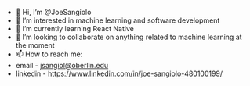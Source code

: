 - 👋 Hi, I’m @JoeSangiolo
- 👀 I’m interested in machine learning and software development
- 🌱 I’m currently learning React Native
- 💞️ I’m looking to collaborate on anything related to machine learning at the moment
- 📫 How to reach me: 
- email - jsangiol@oberlin.edu
- linkedin - https://www.linkedin.com/in/joe-sangiolo-480100199/

<!---
JoeSangiolo/JoeSangiolo is a ✨ special ✨ repository because its `README.md` (this file) appears on your GitHub profile.
You can click the Preview link to take a look at your changes.
--->
